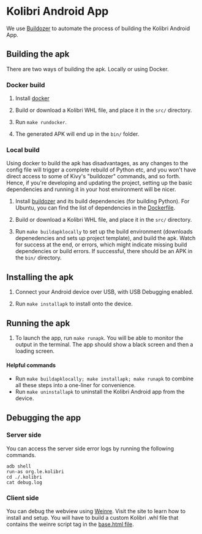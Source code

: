 # Kolibri Android App

We use [Buildozer](https://github.com/kivy/buildozer) to automate the process of building the Kolibri Android App.

## Building the apk

There are two ways of building the apk. Locally or using Docker.

### Docker build

1. Install [docker](https://www.docker.com/community-edition)

2. Build or download a Kolibri WHL file, and place it in the `src/` directory.

3. Run `make rundocker`.

4. The generated APK will end up in the `bin/` folder.

### Local build

Using docker to build the apk has disadvantages, as any changes to the config file will trigger a complete rebuild of Python etc, and you won't have direct access to some of Kivy's "buildozer" commands, and so forth. Hence, if you're developing and updating the project, setting up the basic dependencies and running it in your host environment will be nicer.


1. Install [buildozer](https://github.com/kivy/buildozer) and its build dependencies (for building Python). For Ubuntu, you can find the list of dependencies in the [Dockerfile](./Dockerfile).

2. Build or download a Kolibri WHL file, and place it in the `src/` directory.

3. Run `make buildapklocally` to set up the build environment (downloads depenedencies and sets up project template), and build the apk. Watch for success at the end, or errors, which might indicate missing build dependencies or build errors. If successful, there should be an APK in the `bin/` directory.

## Installing the apk
1. Connect your Android device over USB, with USB Debugging enabled.

2. Run `make installapk` to install onto the device.


## Running the apk

1. To launch the app, run `make runapk`. You will be able to monitor the output in the terminal. The app should show a black screen and then a loading screen.

#### Helpful commands

* Run `make buildapklocally; make installapk; make runapk` to combine all these steps into a one-liner for convenience.
* Run `make uninstallapk` to uninstall the Kolibri Android app from the device.

## Debugging the app

### Server side

You can access the server side error logs by running the following commands.

```
adb shell
run-as org.le.kolibri
cd ./.kolibri
cat debug.log
```

### Client side

You can debug the webview using [Weinre](https://people.apache.org/~pmuellr/weinre/docs/latest/Home.html). Visit the site to learn how to install and setup. You will have to build a custom Kolibri .whl file that contains the weinre script tag in the [base.html file](https://github.com/learningequality/kolibri/blob/develop/kolibri/core/templates/kolibri/base.html).
